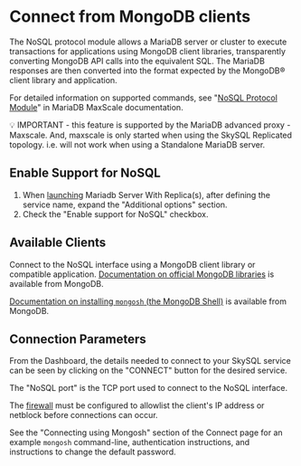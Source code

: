 # Connect from MongoDB clients

The NoSQL protocol module allows a MariaDB server or cluster to execute transactions for applications using MongoDB client libraries, transparently converting MongoDB API calls into the equivalent SQL. The MariaDB responses are then converted into the format expected by the MongoDB® client library and application.

For detailed information on supported commands, see "[NoSQL Protocol Module](https://mariadb.com/kb/en/mariadb-maxscale-2208-nosql-protocol-module/)" in MariaDB MaxScale documentation.

💡 IMPORTANT - this feature is supported by the MariaDB advanced proxy - Maxscale. And, maxscale is only started when using the SkySQL Replicated topology. i.e. will not work when using a Standalone MariaDB server.

## Enable Support for NoSQL

1. When [launching](<../Portal features/Launch page.md>) Mariadb Server With Replica(s), after defining the service name, expand the "Additional options" section.
2. Check the "Enable support for NoSQL" checkbox.

## Available Clients

Connect to the NoSQL interface using a MongoDB client library or compatible application. [Documentation on official MongoDB libraries](https://www.mongodb.com/docs/drivers/) is available from MongoDB.

[Documentation on installing `mongosh` (the MongoDB Shell)](https://www.mongodb.com/docs/mongodb-shell/install/) is available from MongoDB.

## Connection Parameters

From the Dashboard, the details needed to connect to your SkySQL service can be seen by clicking on the "CONNECT" button for the desired service.

The "NoSQL port" is the TCP port used to connect to the NoSQL interface.

The [firewall](<../Security/Configuring Firewall.md>) must be configured to allowlist the client's IP address or netblock before connections can occur.

See the "Connecting using Mongosh" section of the Connect page for an example `mongosh` command-line, authentication instructions, and instructions to change the default password.
